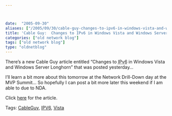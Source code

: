 ```yaml
---



date:  "2005-09-30"
aliases: ["/2005/09/30/cable-guy-changes-to-ipv6-in-windows-vista-and-windows-server-longhorn/"]
title: 'Cable Guy:  Changes to IPv6 in Windows Vista and Windows Server Longhorn'
categories: ["old network blog"]
tags: ["old network blog"]
type: "oldnetblog"
---
```

There&#8217;s a new Cable Guy article entitled &#8220;Changes to <acronym title="Internet Protocol - Version 6">IPv6</acronym> in Windows Vista and Windows Server Longhorn&#8221; that was posted yesterday&#8230;


I&#8217;ll learn a bit more about this tomorrow at the Network Drill-Down day at the MVP Summit&#8230;  So hopefully I can post a bit more later this weekend if I am able to due to NDA.


Click <a href="http://www.microsoft.com/technet/community/columns/cableguy/cg1005.mspx">here</a> for the article.


Tags: <a href="http://technorati.com/tag/CableGuy" title="See the Technorati tag page for 'CableGuy'." rel="tag">CableGuy</a>, <a href="http://technorati.com/tag/IPV6" title="See the Technorati tag page for 'IPV6'." rel="tag">IPV6</a>, <a href="http://technorati.com/tag/Vista" title="See the Technorati tag page for 'Vista'." rel="tag">Vista</a>


